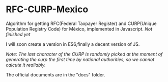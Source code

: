RFC-CURP-Mexico
===============

Algorithm for getting RFC(Federal Taxpayer Register) and CURP(Unique Population Registry Code) for México, implemented in Javascript.
*Not finished yet*

I will soon create a version in ES6,finally a decent version of JS.

*Note: The last character of the CURP is randomly picked at the moment of generating the curp the first time by national authorities, so we cannot calcute it realiably.*

The official documents are in the "docs" folder.


